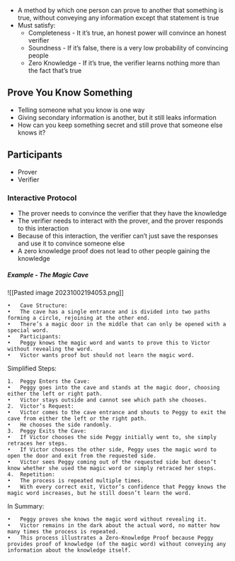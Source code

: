 - A method by which one person can prove to another that something is true, without conveying any information except that statement is true
- Must satisfy:
	- Completeness - It it’s true, an honest power will convince an honest verifier
	- Soundness - If it’s false, there is a very low probability of convincing people
	- Zero Knowledge - If it’s true, the verifier learns nothing more than the fact that’s true

## Prove You Know Something
- Telling someone what you know is one way
- Giving secondary information is another, but it still leaks information
- How can you keep something secret and still prove that someone else knows it?

## Participants
- Prover
- Verifier

### Interactive Protocol
- The prover needs to convince the verifier that they have the knowledge
- The verifier needs to interact with the prover, and the prover responds to this interaction
- Because of this interaction, the verifier can’t just save the responses and use it to convince someone else
- A zero knowledge proof does not lead to other people gaining the knowledge

##### Example - The Magic Cave

![[Pasted image 20231002194053.png]]

	•	Cave Structure:
	•	The cave has a single entrance and is divided into two paths forming a circle, rejoining at the other end.
	•	There’s a magic door in the middle that can only be opened with a special word.
	•	Participants:
	•	Peggy knows the magic word and wants to prove this to Victor without revealing the word.
	•	Victor wants proof but should not learn the magic word.

Simplified Steps:

	1.	Peggy Enters the Cave:
	•	Peggy goes into the cave and stands at the magic door, choosing either the left or right path.
	•	Victor stays outside and cannot see which path she chooses.
	2.	Victor’s Request:
	•	Victor comes to the cave entrance and shouts to Peggy to exit the cave from either the left or the right path.
	•	He chooses the side randomly.
	3.	Peggy Exits the Cave:
	•	If Victor chooses the side Peggy initially went to, she simply retraces her steps.
	•	If Victor chooses the other side, Peggy uses the magic word to open the door and exit from the requested side.
	•	Victor sees Peggy coming out of the requested side but doesn’t know whether she used the magic word or simply retraced her steps.
	4.	Repetition:
	•	The process is repeated multiple times.
	•	With every correct exit, Victor’s confidence that Peggy knows the magic word increases, but he still doesn’t learn the word.

In Summary:

	•	Peggy proves she knows the magic word without revealing it.
	•	Victor remains in the dark about the actual word, no matter how many times the process is repeated.
	•	This process illustrates a Zero-Knowledge Proof because Peggy provides proof of knowledge (of the magic word) without conveying any information about the knowledge itself.